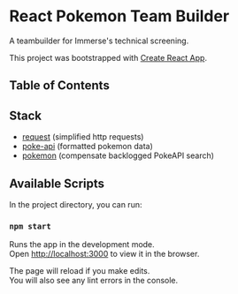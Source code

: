 # React Pokemon Team Builder

A teambuilder for Immerse's technical screening.

This project was bootstrapped with [Create React App](https://github.com/facebook/create-react-app).

## Table of Contents

## Stack
  * [request](https://github.com/request/request) (simplified http requests)
  * [poke-api](https://github.com/PokeAPI/pokeapi) (formatted pokemon data)
  * [pokemon](https://github.com/sindresorhus/pokemon) (compensate backlogged PokeAPI search)
  <!-- * [anime](https://github.com/juliangarnier/anime/) (animations) -->

## Available Scripts

In the project directory, you can run:

### `npm start`

Runs the app in the development mode.<br>
Open [http://localhost:3000](http://localhost:3000) to view it in the browser.

The page will reload if you make edits.<br>
You will also see any lint errors in the console.

